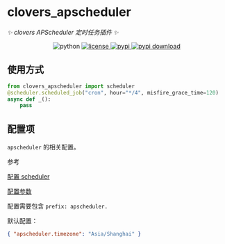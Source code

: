 # clovers_apscheduler

_✨ clovers APScheduler 定时任务插件 ✨_

<div align="center">
<img src="https://img.shields.io/badge/python-3.12+-blue.svg" alt="python">
<a href="./LICENSE">
  <img src="https://img.shields.io/github/license/KarisAya/clovers_apscheduler.svg" alt="license">
</a>
<a href="https://pypi.python.org/pypi/clovers_apscheduler">
  <img src="https://img.shields.io/pypi/v/clovers_apscheduler.svg" alt="pypi">
</a>
<a href="https://pypi.python.org/pypi/clovers_apscheduler">
  <img src="https://img.shields.io/pypi/dm/clovers_apscheduler" alt="pypi download">
</a>
</div>

## 使用方式

```python
from clovers_apscheduler import scheduler
@scheduler.scheduled_job("cron", hour="*/4", misfire_grace_time=120)
async def _():
    pass
```

## 配置项

`apscheduler` 的相关配置。

参考

[配置 scheduler](https://apscheduler.readthedocs.io/en/latest/userguide.html#scheduler-config)

[配置参数](https://apscheduler.readthedocs.io/en/latest/modules/schedulers/base.html#apscheduler.schedulers.base.BaseScheduler)

配置需要包含 `prefix: apscheduler.`

默认配置：

```json
{ "apscheduler.timezone": "Asia/Shanghai" }
```
